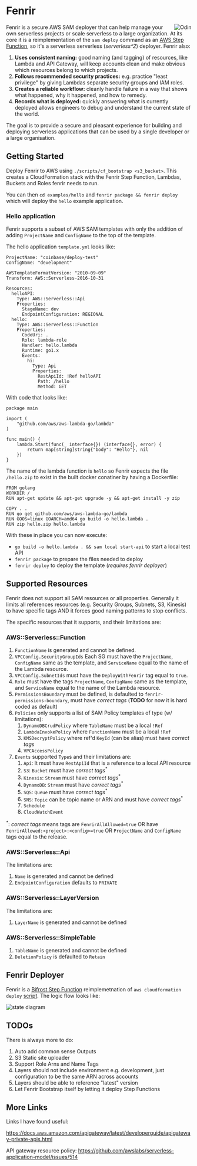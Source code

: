 # Fenrir

<img src="./assets/logo.png" align="right" alt="Odin" />

Fenrir is a secure AWS SAM deployer that can help manage your own serverless projects or scale serverless to a large organization. At its core it is a reimplementation of the `sam deploy` command as an [AWS Step Function](https://blog.coinbase.com/aws-step-functions-state-machines-bifrost-and-building-deployers-5e3745fe645b?gi=fd665a0a4039), so it's a serverless serverless (*serverless^2*) deployer. Fenrir also:

1. **Uses consistent naming:** good naming (and tagging) of resources, like Lambda and API Gateway, will keep accounts clean and make obvious which resources belong to which projects.
1. **Follows recommended security practices:** e.g. practice "least privilege" by giving Lambdas separate security groups and IAM roles.
1. **Creates a reliable workflow:** cleanly handle failure in a way that shows what happened, why it happened, and how to remedy.
1. **Records what is deployed:** quickly answering what is currently deployed allows engineers to debug and understand the current state of the world.

The goal is to provide a secure and pleasant experience for building and deploying serverless applications that can be used by a single developer or a large organisation.

## Getting Started

Deploy Fenrir to AWS using `./scripts/cf_bootstrap <s3_bucket>`. This creates a CloudFormation stack with the Fenrir Step Function, Lambdas, Buckets and Roles fenrir needs to run.

You can then `cd examples/hello` and `fenrir package && fenrir deploy` which will deploy the `hello` example application.

### Hello application

Fenrir supports a subset of AWS SAM templates with only the addition of adding `ProjectName` and `ConfigName` to the top of the template.

The hello application `template.yml` looks like:

```
ProjectName: "coinbase/deploy-test"
ConfigName: "development"

AWSTemplateFormatVersion: "2010-09-09"
Transform: AWS::Serverless-2016-10-31

Resources:
  helloAPI:
    Type: AWS::Serverless::Api
    Properties:
      StageName: dev
      EndpointConfiguration: REGIONAL
  hello:
    Type: AWS::Serverless::Function
    Properties:
      CodeUri: .
      Role: lambda-role
      Handler: hello.lambda
      Runtime: go1.x
      Events:
        hi:
          Type: Api
          Properties:
            RestApiId: !Ref helloAPI
            Path: /hello
            Method: GET
```

With code that looks like:

```
package main

import (
	"github.com/aws/aws-lambda-go/lambda"
)

func main() {
	lambda.Start(func(_ interface{}) (interface{}, error) {
		return map[string]string{"body": "Hello"}, nil
	})
}
```

The name of the lambda function is `hello` so Fenrir expects the file `/hello.zip` to exist in the built docker conatiner by having a Dockerfile:

```
FROM golang
WORKDIR /
RUN apt-get update && apt-get upgrade -y && apt-get install -y zip

COPY . .
RUN go get github.com/aws/aws-lambda-go/lambda
RUN GOOS=linux GOARCH=amd64 go build -o hello.lambda .
RUN zip hello.zip hello.lambda
```

With these in place you can now execute:

* `go build -o hello.lambda . && sam local start-api` to start a local test API
* `fenrir package` to prepare the files needed to deploy
* `fenrir deploy` to deploy the template (*requires fenrir deployer*)

## Supported Resources

Fenrir does not support all SAM resources or all properties. Generally it limits all references resources (e.g. Security Groups, Subnets, S3, Kinesis) to have specific tags AND it forces good naming patterns to stop conflicts.

The specific resources that it supports, and their limitations are:

### AWS::Serverless::Function

1. `FunctionName` is generated and cannot be defined.
1. `VPCConfig.SecurityGroupIds` Each SG must have the `ProjectName`, `ConfigName` same as the template, and `ServiceName` equal to the name of the Lambda resource.
1. `VPCConfig.SubnetIds` must have the `DeployWithFenrir` tag equal to `true`.
1. `Role` must have the tags `ProjectName`, `ConfigName` same as the template, and `ServiceName` equal to the name of the Lambda resource.
1. `PermissionsBoundary` must be defined, is defaulted to `fenrir-permissions-boundary`, must have *correct tags* (**TODO** for now it is hard coded as default)
1. `Policies` only supports a list of SAM Policy templates of type (w/ limitations):
    1. `DynamoDBCrudPolicy` where `TableName` must be a local `!Ref`
    1. `LambdaInvokePolicy` where `FunctionName` must be a local `!Ref`
    1. `KMSDecryptPolicy` where ref'd `KeyId` (can be alias) must have *correct tags*
    1. `VPCAccessPolicy` 
1. `Events` supported `Type`s and their limitations are:
    1. `Api`: It must have `RestApiId` that is a reference to a local API resource
    1. `S3`: `Bucket` must have *correct tags*<sup>*</sup>
    1. `Kinesis`: `Stream` must have *correct tags*<sup>*</sup>
    1. `DynamoDB`: `Stream` must have *correct tags*<sup>*</sup>
    1. `SQS`: `Queue` must have *correct tags*<sup>*</sup>
    1. `SNS`: `Topic` can be topic name or ARN and must have *correct tags*<sup>*</sup>
    1. `Schedule`
    1. `CloudWatchEvent`

<sup>*</sup>: *correct tags* means tags are `FenrirAllAllowed=true` OR have `FenrirAllowed:<project>:<config>=true` OR `ProjectName` and `ConfigName` tags equal to the release.

### AWS::Serverless::Api

The limitations are:

1. `Name` is generated and cannot be defined
1. `EndpointConfiguration` defaults to `PRIVATE`

### AWS::Serverless::LayerVersion

The limitations are:

1. `LayerName` is generated and cannot be defined

### AWS::Serverless::SimpleTable

1. `TableName` is generated and cannot be defined
2. `DeletionPolicy` is defaulted to `Retain`


## Fenrir Deployer

Fenrir is a [Bifrost Step Function](https://github.com/coinbase/bifrost) reimplemetnation of `aws cloudformation deploy` [script](https://github.com/aws/aws-cli/blob/master/awscli/customizations/cloudformation/deployer.py). The logic flow looks like:

<img src="./assets/sm.png" alt="state diagram"/>

## TODOs

There is always more to do:

1. Auto add common sense Outputs
1. S3 Static site uploader
1. Support Role Arns and Name Tags
1. Layers should not include environment e.g. development, just configuration to be the same ARN across accounts
1. Layers should be able to reference "latest" version
1. Let Fenrir Bootstrap itself by letting it deploy Step Functions

## More Links

Links I have found useful:

https://docs.aws.amazon.com/apigateway/latest/developerguide/apigateway-private-apis.html

API gateway resource policy:
https://github.com/awslabs/serverless-application-model/issues/514
